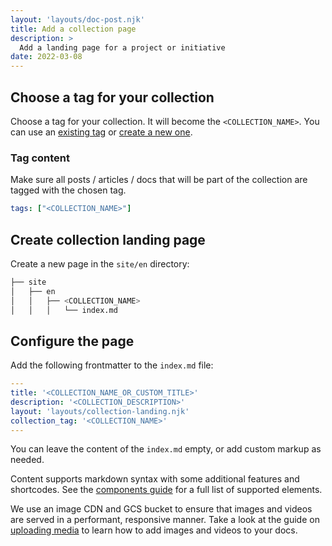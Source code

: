 ```yaml
---
layout: 'layouts/doc-post.njk'
title: Add a collection page
description: >
  Add a landing page for a project or initiative
date: 2022-03-08
---
```


## Choose a tag for your collection

Choose a tag for your collection. It will become the `<COLLECTION_NAME>`. You can use an
[existing tag](https://github.com/GoogleChrome/developer.chrome.com/blob/main/site/_data/i18n/tags.yml)
or [create a new one](/docs/handbook/how-to/add-a-tag/).

### Tag content

Make sure all posts / articles / docs that will be part of the collection are
tagged with the chosen tag.

```yaml
tags: ["<COLLECTION_NAME>"]
```

## Create collection landing page

Create a new page in the `site/en` directory:

```bash
├── site
│   ├── en
│   │   ├── <COLLECTION_NAME>
│   │   │   └── index.md
```

## Configure the page

Add the following frontmatter to the `index.md` file:

```yaml
---
title: '<COLLECTION_NAME_OR_CUSTOM_TITLE>'
description: '<COLLECTION_DESCRIPTION>'
layout: 'layouts/collection-landing.njk'
collection_tag: '<COLLECTION_NAME>'
---
```

You can leave the content of the `index.md` empty, or add custom markup as needed.

Content supports markdown syntax with some additional features and shortcodes.
See the [components guide](/docs/handbook/components/) for a full list of supported elements.

We use an image CDN and GCS bucket to ensure that images and
videos are served in a performant, responsive manner.
Take a look at the guide on [uploading media](/docs/handbook/how-to/add-media)
to learn how to add images and videos to your docs.

